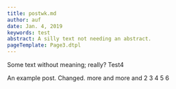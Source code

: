 ```yaml
---
title: postwk.md
author: auf 
date: Jan. 4, 2019
keywords: test
abstract: A silly text not needing an abstract.
pageTemplate: Page3.dtpl
---
```


Some text without meaning; really? Test4



  An example post. Changed. more and more and 2 3 4 5 6
